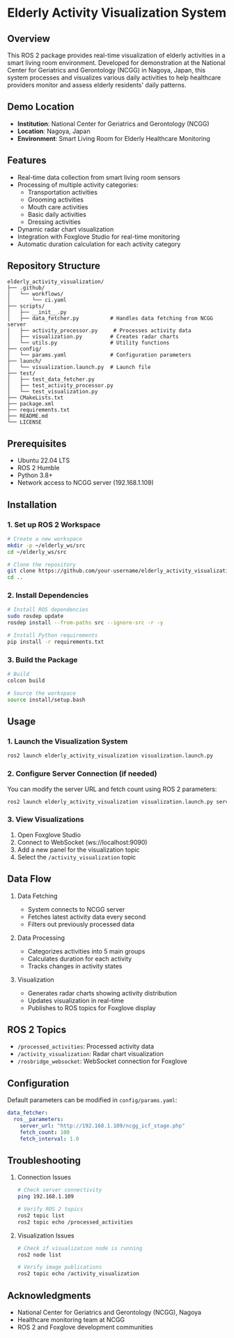 # Elderly Activity Visualization System

## Overview
This ROS 2 package provides real-time visualization of elderly activities in a smart living room environment. Developed for demonstration at the National Center for Geriatrics and Gerontology (NCGG) in Nagoya, Japan, this system processes and visualizes various daily activities to help healthcare providers monitor and assess elderly residents' daily patterns.

## Demo Location
- **Institution**: National Center for Geriatrics and Gerontology (NCGG)
- **Location**: Nagoya, Japan
- **Environment**: Smart Living Room for Elderly Healthcare Monitoring

## Features
- Real-time data collection from smart living room sensors
- Processing of multiple activity categories:
  - Transportation activities
  - Grooming activities
  - Mouth care activities
  - Basic daily activities
  - Dressing activities
- Dynamic radar chart visualization
- Integration with Foxglove Studio for real-time monitoring
- Automatic duration calculation for each activity category

## Repository Structure
```
elderly_activity_visualization/
├── .github/
│   └── workflows/
│       └── ci.yaml
├── scripts/
│   ├── __init__.py
│   ├── data_fetcher.py          # Handles data fetching from NCGG server
│   ├── activity_processor.py     # Processes activity data
│   ├── visualization.py         # Creates radar charts
│   └── utils.py                 # Utility functions
├── config/
│   └── params.yaml              # Configuration parameters
├── launch/
│   └── visualization.launch.py  # Launch file
├── test/
│   ├── test_data_fetcher.py
│   ├── test_activity_processor.py
│   └── test_visualization.py
├── CMakeLists.txt
├── package.xml
├── requirements.txt
├── README.md
└── LICENSE
```

## Prerequisites
- Ubuntu 22.04 LTS
- ROS 2 Humble
- Python 3.8+
- Network access to NCGG server (192.168.1.109)

## Installation

### 1. Set up ROS 2 Workspace
```bash
# Create a new workspace
mkdir -p ~/elderly_ws/src
cd ~/elderly_ws/src

# Clone the repository
git clone https://github.com/your-username/elderly_activity_visualization.git
cd ..
```

### 2. Install Dependencies
```bash
# Install ROS dependencies
sudo rosdep update
rosdep install --from-paths src --ignore-src -r -y

# Install Python requirements
pip install -r requirements.txt
```

### 3. Build the Package
```bash
# Build
colcon build

# Source the workspace
source install/setup.bash
```

## Usage

### 1. Launch the Visualization System
```bash
ros2 launch elderly_activity_visualization visualization.launch.py
```

### 2. Configure Server Connection (if needed)
You can modify the server URL and fetch count using ROS 2 parameters:
```bash
ros2 launch elderly_activity_visualization visualization.launch.py server_url:=http://192.168.1.109/ncgg_icf_stage.php fetch_count:=100
```

### 3. View Visualizations
1. Open Foxglove Studio
2. Connect to WebSocket (ws://localhost:9090)
3. Add a new panel for the visualization topic
4. Select the `/activity_visualization` topic

## Data Flow
1. Data Fetching
   - System connects to NCGG server
   - Fetches latest activity data every second
   - Filters out previously processed data

2. Data Processing
   - Categorizes activities into 5 main groups
   - Calculates duration for each activity
   - Tracks changes in activity states

3. Visualization
   - Generates radar charts showing activity distribution
   - Updates visualization in real-time
   - Publishes to ROS topics for Foxglove display

## ROS 2 Topics
- `/processed_activities`: Processed activity data
- `/activity_visualization`: Radar chart visualization
- `/rosbridge_websocket`: WebSocket connection for Foxglove

## Configuration
Default parameters can be modified in `config/params.yaml`:
```yaml
data_fetcher:
  ros__parameters:
    server_url: "http://192.168.1.109/ncgg_icf_stage.php"
    fetch_count: 100
    fetch_interval: 1.0
```

## Troubleshooting
1. Connection Issues
   ```bash
   # Check server connectivity
   ping 192.168.1.109
   
   # Verify ROS 2 topics
   ros2 topic list
   ros2 topic echo /processed_activities
   ```

2. Visualization Issues
   ```bash
   # Check if visualization node is running
   ros2 node list
   
   # Verify image publications
   ros2 topic echo /activity_visualization
   ```

## Acknowledgments
- National Center for Geriatrics and Gerontology (NCGG), Nagoya
- Healthcare monitoring team at NCGG
- ROS 2 and Foxglove development communities